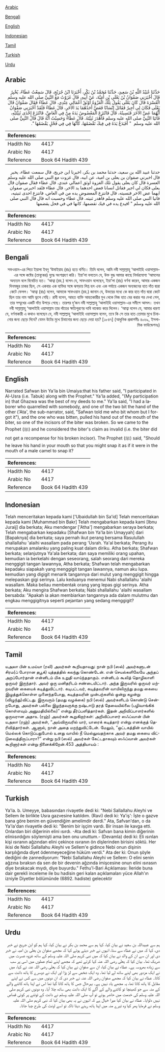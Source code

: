 [Arabic](#arabic)

[Bengali](#bengali)

[English](#english)

[Indonesian](#indonesian)

[Tamil](#tamil)

[Turkish](#turkish)

[Urdu](#urdu)

## Arabic


<div dir="rtl" lang="ar" style={{fontSize:'larger',backgroundColor:'#f8f9fa',padding:20}}>
حَدَّثَنَا عُبَيْدُ اللَّهِ بْنُ سَعِيدٍ، حَدَّثَنَا مُحَمَّدُ بْنُ بَكْرٍ، أَخْبَرَنَا ابْنُ جُرَيْجٍ، قَالَ سَمِعْتُ عَطَاءً، يُخْبِرُ قَالَ أَخْبَرَنِي صَفْوَانُ بْنُ يَعْلَى بْنِ أُمَيَّةَ، عَنْ أَبِيهِ، قَالَ غَزَوْتُ مَعَ النَّبِيِّ صلى الله عليه وسلم الْعُسْرَةَ قَالَ كَانَ يَعْلَى يَقُولُ تِلْكَ الْغَزْوَةُ أَوْثَقُ أَعْمَالِي عِنْدِي‏.‏ قَالَ عَطَاءٌ فَقَالَ صَفْوَانُ قَالَ يَعْلَى فَكَانَ لِي أَجِيرٌ فَقَاتَلَ إِنْسَانًا فَعَضَّ أَحَدُهُمَا يَدَ الآخَرِ، قَالَ عَطَاءٌ فَلَقَدْ أَخْبَرَنِي صَفْوَانُ أَيُّهُمَا عَضَّ الآخَرَ فَنَسِيتُهُ، قَالَ فَانْتَزَعَ الْمَعْضُوضُ يَدَهُ مِنْ فِي الْعَاضِّ، فَانْتَزَعَ إِحْدَى ثَنِيَّتَيْهِ، فَأَتَيَا النَّبِيَّ صلى الله عليه وسلم فَأَهْدَرَ ثَنِيَّتَهُ‏.‏ قَالَ عَطَاءٌ وَحَسِبْتُ أَنَّهُ قَالَ قَالَ النَّبِيُّ صلى الله عليه وسلم ‏ "‏ أَفَيَدَعُ يَدَهُ فِي فِيكَ تَقْضَمُهَا، كَأَنَّهَا فِي فِي فَحْلٍ يَقْضَمُهَا ‏"‏‏.‏
</div>
<div style={{backgroundColor:'#f8f9fa',padding:20, marginBottom: 10}}><table> <thead> <tr> <th>References:</th> <th></th> </tr> </thead> <tbody><tr><td>Hadith No</td><td>4417</td></tr><tr><td>Arabic No</td><td>4417</td></tr><tr><td>Reference</td><td>Book 64 Hadith 439</td></tr></tbody></table></div>


<div dir="rtl" lang="ar" style={{fontSize:'larger',backgroundColor:'#f8f9fa',padding:20}}>
حدثنا عبيد الله بن سعيد، حدثنا محمد بن بكر، اخبرنا ابن جريج، قال سمعت عطاء، يخبر قال اخبرني صفوان بن يعلى بن امية، عن ابيه، قال غزوت مع النبي صلى الله عليه وسلم العسرة قال كان يعلى يقول تلك الغزوة اوثق اعمالي عندي. قال عطاء فقال صفوان قال يعلى فكان لي اجير فقاتل انسانا فعض احدهما يد الاخر، قال عطاء فلقد اخبرني صفوان ايهما عض الاخر فنسيته، قال فانتزع المعضوض يده من في العاض، فانتزع احدى ثنيتيه، فاتيا النبي صلى الله عليه وسلم فاهدر ثنيته. قال عطاء وحسبت انه قال قال النبي صلى الله عليه وسلم " افيدع يده في فيك تقضمها، كانها في في فحل يقضمها
</div>
<div style={{backgroundColor:'#f8f9fa',padding:20, marginBottom: 10}}><table> <thead> <tr> <th>References:</th> <th></th> </tr> </thead> <tbody><tr><td>Hadith No</td><td>4417</td></tr><tr><td>Arabic No</td><td>4417</td></tr><tr><td>Reference</td><td>Book 64 Hadith 439</td></tr></tbody></table></div>

## Bengali


<div dir="rtl" lang="bn" style={{fontSize:'larger',backgroundColor:'#f8f9fa',padding:20}}>
সফওয়ান-এর পিতা ইয়ালা ইবনু ‘উমাইয়াহ (রাঃ) হতে বর্ণিত। তিনি বলেন, আমি নবী সাল্লাল্লাহু ‘আলাইহি ওয়াসাল্লাম-এর সঙ্গে কষ্টের (তাবূকের) যুদ্ধে অংশগ্রহণ করি। ইয়া’লা বলতেন যে, উক্ত যুদ্ধ আমার কাছে নির্ভরযোগ্য ‘আমলের অন্যতম বলে বিবেচিত হত। ‘আত্বা (রহ.) বলেন যে, সাফওয়ান বলেছেন, ইয়া’লা (রাঃ) বর্ণনা করেন, আমার একজন দিনমজুর চাকর ছিল, সে একবার এক ব্যক্তির সঙ্গে ঝগড়ায় লিপ্ত হল এবং এক পর্যায়ে একজন অন্যজনের হাত দাঁত দ্বারা কেটে ফেলল। ‘আত্বা (রাঃ) বলেন, আমাকে সাফওয়ান (রহ.) জানান যে, উভয়ের মধ্যে কে কার হাত দাঁত দ্বারা কেটে ছিল তার নাম আমি ভুলে গেছি। রাবী বলেন, আহত ব্যক্তি আহতকারীর মুখ থেকে নিজ হাত বের করার পর দেখা গেল, তার সম্মুখের একটি দাঁত উপড়ে গেছে। তারপর দু’জন নবী সাল্লাল্লাহু ‘আলাইহি ওয়াসাল্লাম-এর সমীপে আসল। তখন নবী সাল্লাল্লাহু ‘আলাইহি ওয়াসাল্লাম তার দাঁতের ক্ষতিপূরণের দাবি নাকোচ করে দিলেন। ‘আত্বা বলেন যে, আমার ধারণা যে, বর্ণনাকারী এ কথাও বলেছেন যে, নবী সাল্লাল্লাহু ‘আলাইহি ওয়াসাল্লাম বলেন, তবে কি সে তার হাত তোমার মুখে চিবানোর জন্য ছেড়ে দিবে? যেমন উটের মুখে চিবানোর জন্য ছেড়ে দেয়া হয়? [১৮৪৭] (আধুনিক প্রকাশনীঃ ৪০৬৯, ইসলামিক ফাউন্ডেশনঃ)
</div>
<div style={{backgroundColor:'#f8f9fa',padding:20, marginBottom: 10}}><table> <thead> <tr> <th>References:</th> <th></th> </tr> </thead> <tbody><tr><td>Hadith No</td><td>4417</td></tr><tr><td>Arabic No</td><td>4417</td></tr><tr><td>Reference</td><td>Book 64 Hadith 439</td></tr></tbody></table></div>

## English


<div dir="ltr" lang="en" style={{fontSize:'larger',backgroundColor:'#f8f9fa',padding:20}}>
Narrated Safwan bin Ya'la bin Umaiya:that his father said, "I participated in Al-Usra (i.e. Tabuk) along with the Prophet." Ya'la added, "(My participation in) that Ghazwa was the best of my deeds to me." Ya'la said, "I had a laborer who quarrelled with somebody, and one of the two bit the hand of the other ('Ata', the sub-narrator, said, "Safwan told me who bit whom but I forgot it"), and the one who was bitten, pulled his hand out of the mouth of the biter, so one of the incisors of the biter was broken. So we came to the Prophet (ﷺ) and he considered the biter's claim as invalid (i.e. the biter did not get a recompense for his broken incisor). The Prophet (ﷺ) said, "Should he leave his hand in your mouth so that you might snap it as if it were in the mouth of a male camel to snap it?
</div>
<div style={{backgroundColor:'#f8f9fa',padding:20, marginBottom: 10}}><table> <thead> <tr> <th>References:</th> <th></th> </tr> </thead> <tbody><tr><td>Hadith No</td><td>4417</td></tr><tr><td>Arabic No</td><td>4417</td></tr><tr><td>Reference</td><td>Book 64 Hadith 439</td></tr></tbody></table></div>

## Indonesian


<div dir="ltr" lang="id" style={{fontSize:'larger',backgroundColor:'#f8f9fa',padding:20}}>
Telah menceritakan kepada kami ['Ubaidullah bin Sa'id] Telah menceritakan kepada kami [Muhammad bin Bakr] Telah mengabarkan kepada kami [Ibnu Juraij] dia berkata; Aku mendengar ['Atha'] mengabarkan seraya berkata; Telah mengabarkan kepadaku [Shafwan bin Ya'la bin Umayyah] dari [Bapaknya] dia berkata; saya pernah ikut perang bersama Rasulullah shallallahu 'alaihi wasallam pada perang 'Usrah. Ya'al berkata; Perang itu merupakan amalanku yang paling kuat dalam diriku. Atha berkata; Shafwan berkata; selanjutnya Ya'ala berkata; dan saya memiliki orang upahan, kemudian ia berkelahi dengan seseorang, salah seorang dari mereka menggigit tangan lawannya, Atha berkata; Shafwan telah mengabarkan kepadaku siapakah yang menggigit tangan lawannya, namun aku lupa. kemudian yang digigit menarik tangannya dari mulut yang menggigit hingga melepaskan gigi serinya. Lalu keduanya menemui Nabi shallallahu 'alaihi wasallam. Maka beliau membentak orang yang lepas gigi serinya. Atha berkata; Aku mengira Shafwan berkata; Nabi shallallahu 'alaihi wasallam bersabda: "Apakah ia akan membiarkan tangannya ada dalam mulutmu dan engkau menggigitnya seperti pejantan yang sedang menggigit?
</div>
<div style={{backgroundColor:'#f8f9fa',padding:20, marginBottom: 10}}><table> <thead> <tr> <th>References:</th> <th></th> </tr> </thead> <tbody><tr><td>Hadith No</td><td>4417</td></tr><tr><td>Arabic No</td><td>4417</td></tr><tr><td>Reference</td><td>Book 64 Hadith 439</td></tr></tbody></table></div>

## Tamil


<div dir="ltr" lang="ta" style={{fontSize:'larger',backgroundColor:'#f8f9fa',padding:20}}>
யஅலா பின் உமய்யா (ரலி) அவர்கள் கூறியதாவது: நான் நபி (ஸல்) அவர்களுடன் சிரம(ப் போரான தபூக்) யுத்தத்தில் கலந்து கொண்டேன். என் செயல்களிலேயே அந்தப் அறப்போர்தான் என்னிடம் மிக உறுதி வாய்ந்ததாகும். என்னிடம் கூலித் தொழிலாளி ஒருவர் இருந்தார். அவர் ஒரு மனிதரிடம் சண்டையிட்டார். அந்த இருவரில் ஒருவர் மற்றவரின் கையைக் கடித்துவிட்டார். கடிபட்டவர், கடித்தவரின் வாயிலிருந்து தமது கையை இழுத்துக்கொள்ள முனைந்தபோது, கடித்தவரின் முன்பற்களில் ஒன்று கழன்று (விழுந்து)விட்டது. இருவரும் (தமது வழக்கை) நபி (ஸல்) அவர்களிடம் கொண்டு சென்றபோது, அவர்கள் பல்லை இழந்தவருக்கு நஷ்டஈடு தரத் தேவையில்லை (பழிவாங்கிக் கொள்ளவும் அனுமதியில்லை)” என்று தீர்ப்பளித்தார்கள். இதன் அறிவிப்பாளர்களில் ஒருவரான அதாஉ (ரஹ்) அவர்கள் கூறுகிறார்கள்: அறிவிப்பாளர் ஸஃப்வான் பின் யஅலா (ரஹ்) அவர்கள், “அவ்விருவரில் யார், யாரைக் கடித்தார் என்று எனக்குத் தெரிவித்தார்கள். ஆனால், நான் அதை மறந்துவிட்டேன். மேலும், “ஒட்டகத்தின் வாயில் மெல்லக் கொடுப்பதுபோல் உனது வாயில் நீ மெல்லுவதற்காக அவர் தமது கையை விட்டுவைத்திருப்பாரா?” என்று நபி (ஸல்) அவர்கள் கேட்டதாகவும் ஸஃப்வான் அவர்கள் கூறினார்கள் என்று நினைக்கிறேன்.453 அத்தியாயம் :
</div>
<div style={{backgroundColor:'#f8f9fa',padding:20, marginBottom: 10}}><table> <thead> <tr> <th>References:</th> <th></th> </tr> </thead> <tbody><tr><td>Hadith No</td><td>4417</td></tr><tr><td>Arabic No</td><td>4417</td></tr><tr><td>Reference</td><td>Book 64 Hadith 439</td></tr></tbody></table></div>

## Turkish


<div dir="ltr" lang="tr" style={{fontSize:'larger',backgroundColor:'#f8f9fa',padding:20}}>
Ya'la. b. Umeyye, babasından rivayetle dedi ki: "Nebi Sallallahu Aleyhi ve Sellem ile birlikte Usra gazvesine katıldım. (Ravi) dedi ki: Ya'iş': İşte o gazve bana göre benim en güvendiğim amelimdir derdi." Ata, Safvan'dan, o da Ya'la'dan rivayetle dedi ki: "Benim bir işçim vardı. Bir insan ile kavga etti. Onlardan biri diğerinin elini ısırdı. -Ata dedi ki: Safvan bana kimin diğerinin eliniısırdığını söylemişti ama ben onu unuttum.- (Devamla) dedi ki: Eli ısınlan kişi ısıranın ağzından elini çekince ısıranın ön dişlerinden birisini söktü. Her ikisi de Nebi Sallallahu Aleyhi ve Sellem'e gidince Nebi onun dişinin karşılığında diyet ödenmeyeceğine hüküm verdi." Ata der ki: Onun şöyle dediğini de zannediyorum: "Nebi Sallallahu Aleyhi ve Sellem: O elini senin ağzına bıraksın da sen de bir devenin ağzında imişcesine onun elini ısırasın diye bırakacak mıydı, diye buyurdu." Fethu'l-Bari Açıklaması: İleride buna dair gerekli inceleme ile bu hadisin geri kalan açıklamaları yüce Allah'ın izniyle Diyetler bölümünde (6892. hadiste) gelecektir
</div>
<div style={{backgroundColor:'#f8f9fa',padding:20, marginBottom: 10}}><table> <thead> <tr> <th>References:</th> <th></th> </tr> </thead> <tbody><tr><td>Hadith No</td><td>4417</td></tr><tr><td>Arabic No</td><td>4417</td></tr><tr><td>Reference</td><td>Book 64 Hadith 439</td></tr></tbody></table></div>

## Urdu


<div dir="rtl" lang="ur" style={{fontSize:'larger',backgroundColor:'#f8f9fa',padding:20}}>
ہم سے عبیداللہ بن سعید نے بیان کیا، کہا ہم سے محمد بن بکر نے بیان کیا، کہا ہم کو ابن جریج نے خبر دی، کہا کہ میں نے عطاء سے سنا، انہوں نے خبر دیتے ہوئے کہا کہ مجھے صفوان بن یعلٰی بن امیہ نے خبر دی اور ان سے ان کے والد نے بیان کیا کہ میں نبی کریم صلی اللہ علیہ وسلم کے ساتھ غزوہ عسرت میں شریک تھا۔ بیان کیا کہ یعلٰی رضی اللہ عنہ کہا کرتے تھے کہ مجھے اپنے تمام عملوں میں اسی پر سب سے زیادہ بھروسہ ہے۔ عطاء نے بیان کیا، ان سے صفوان نے بیان کیا کہ یعلٰی رضی اللہ عنہ نے کہا، میں نے ایک مزدور بھی اپنے ساتھ لے لیا تھا۔ وہ ایک شخص سے لڑ پڑا اور ایک نے دوسرے کا ہاتھ دانت سے کاٹا۔ عطاء نے بیان کیا کہ مجھے صفوان رضی اللہ عنہ نے خبر دی کہ ان دونوں میں سے کس نے اپنے مقابل کا ہاتھ کاٹا تھا، یہ مجھے یاد نہیں ہے۔ بہرحال جس کا ہاتھ کاٹا گیا تھا اس نے اپنا ہاتھ کاٹنے والے کے منہ سے جو کھینچا تو کاٹنے والے کے آگے کا ایک دانت بھی ساتھ چلا آیا۔ وہ دونوں نبی کریم صلی اللہ علیہ وسلم کی خدمت میں حاضر ہوئے تو آپ صلی اللہ علیہ وسلم نے دانت کے ٹوٹنے پر کوئی قصاص نہیں دلوایا۔ عطاء نے بیان کیا میرا خیال ہے کہ انہوں نے یہ بھی بیان کیا کہ نبی کریم صلی اللہ علیہ وسلم نے فرمایا پھر کیا وہ تیرے منہ میں اپنا ہاتھ رہنے دیتا تاکہ تو اسے اونٹ کی طرح چبا جاتا۔
</div>
<div style={{backgroundColor:'#f8f9fa',padding:20, marginBottom: 10}}><table> <thead> <tr> <th>References:</th> <th></th> </tr> </thead> <tbody><tr><td>Hadith No</td><td>4417</td></tr><tr><td>Arabic No</td><td>4417</td></tr><tr><td>Reference</td><td>Book 64 Hadith 439</td></tr></tbody></table></div>